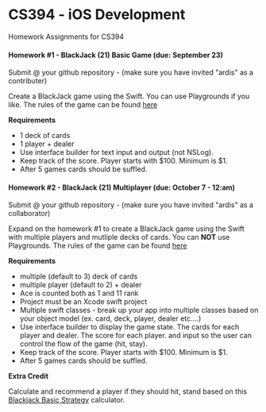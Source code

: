 CS394 - iOS Development
===================

Homework Assignments for CS394

#### Homework #1 - BlackJack (21) Basic Game (due: September 23)
Submit @ your github repository - (make sure you have invited "ardis" as a contributer)

Create a BlackJack game using the Swift. You can use Playgrounds if you like. The rules of the game can be found [here](http://wizardofodds.com/games/blackjack/)

__Requirements__

* 1 deck of cards
* 1 player + dealer
* Use interface builder for text input and output (not NSLog).
* Keep track of the score. Player starts with $100. Minimum is $1. 
* After 5 games cards should be suffled.


#### Homework #2 - BlackJack (21) Multiplayer (due: October 7 - 12:am)
Submit @ your github repository - (make sure you have invited "ardis" as a collaborator)

Expand on the homework #1 to create a BlackJack game using the Swift with multiple players and mutliple decks of cards. You can **NOT** use Playgrounds. The rules of the game can be found [here](http://wizardofodds.com/games/blackjack/)

__Requirements__

* multiple (default to 3) deck of cards
* multiple player (default to 2) + dealer
* Ace is counted both as 1 and 11 rank
* Project must be an Xcode swift project
* Multiple swift classes - break up your app into multiple classes based on your object model (ex. card, deck, player, dealer etc....)
* Use interface builder to display the game state. The cards for each player and dealer. The score for each player. and input so the user can control the flow of the game (hit, stay).
* Keep track of the score. Player starts with $100. Minimum is $1. 
* After 5 games cards should be suffled.

__Extra Credit__ 

Calculate and recommend a player if they should hit, stand based on this [Blackjack Basic Strategy](http://wizardofodds.com/games/blackjack/strategy/calculator/) calculator.


